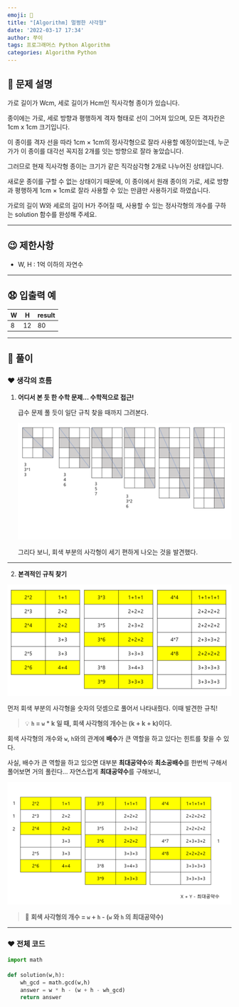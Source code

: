 ```yaml
---
emoji: 👻
title: "[Algorithm] 멀쩡한 사각형"
date: '2022-03-17 17:34'
author: 쭈이
tags: 프로그래머스 Python Algorithm
categories: Algorithm Python
---
```



## 🤔 문제 설명

가로 길이가 Wcm, 세로 길이가 Hcm인 직사각형 종이가 있습니다. 

종이에는 가로, 세로 방향과 평행하게 격자 형태로 선이 그어져 있으며, 모든 격자칸은 1cm x 1cm 크기입니다. 

이 종이를 격자 선을 따라 1cm × 1cm의 정사각형으로 잘라 사용할 예정이었는데, 누군가가 이 종이를 대각선 꼭지점 2개를 잇는 방향으로 잘라 놓았습니다. 

그러므로 현재 직사각형 종이는 크기가 같은 직각삼각형 2개로 나누어진 상태입니다. 

새로운 종이를 구할 수 없는 상태이기 때문에, 이 종이에서 원래 종이의 가로, 세로 방향과 평행하게 1cm × 1cm로 잘라 사용할 수 있는 만큼만 사용하기로 하였습니다.

가로의 길이 W와 세로의 길이 H가 주어질 때, 사용할 수 있는 정사각형의 개수를 구하는 solution 함수를 완성해 주세요.

---

## 😉 제한사항

- W, H : 1억 이하의 자연수

---

## 😧 입출력 예

| W | H | result |
| --- | --- | --- |
| 8 | 12 | 80 |

---

## 🥳 풀이

### ❤️ 생각의 흐름

1. **어디서 본 듯 한 수학 문제... 수학적으로 접근!**
    
    급수 문제 풀 듯이 일단 규칙 찾을 때까지 그려본다.
    
    ![Untitled](Untitled.png)
    
    그리다 보니, 회색 부분의 사각형이 세기 편하게 나오는 것을 발견했다.
    
---
    
2. **본격적인 규칙 찾기**

![Untitled](Untitled_1.png)

먼저 회색 부분의 사각형을 숫자의 덧셈으로 풀어서 나타내줬다. 이때 발견한 규칙! 


>💡 **`h` = `w` * k 일 때, 회색 사각형의 개수는 (k + k + k)이다.**


회색 사각형의 개수와 `w`, `h`와의 관계에 **배수**가 큰 역할을 하고 있다는 힌트를 찾을 수 있다.

사실, 배수가 큰 역할을 하고 있으면 대부분 **최대공약수**와 **최소공배수**를 한번씩 구해서 풀어보면 거의 풀린다... 자연스럽게 **최대공약수**를 구해보니,

![Untitled](Untitled_2.png)


>🎉 **회색 사각형의 개수 = `w` + `h` - (`w` 와 `h` 의 최대공약수)**


---

### ❤️ 전체 코드

```python
import math

def solution(w,h):
    wh_gcd = math.gcd(w,h)
    answer = w * h - (w + h - wh_gcd)
    return answer
```

```toc

```